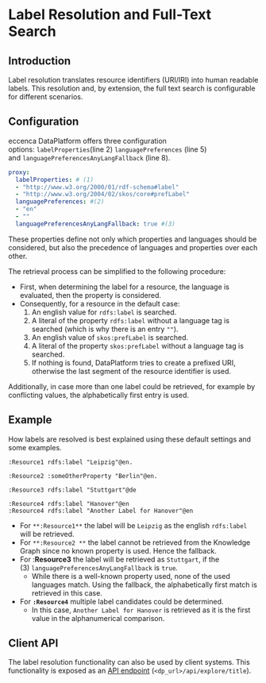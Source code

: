 # Label Resolution and Full-Text Search

## Introduction

Label resolution translates resource identifiers (URI/IRI) into human readable labels. This resolution and, by extension, the full text search is configurable for different scenarios.

## Configuration

eccenca DataPlatform offers three configuration options: `labelProperties`(line 2) `languagePreferences` (line 5) and `languagePreferencesAnyLangFallback` (line 8).

```yaml
proxy:
  labelProperties: # (1)
  - "http://www.w3.org/2000/01/rdf-schema#label"
  - "http://www.w3.org/2004/02/skos/core#prefLabel"
  languagePreferences: #(2)
  - "en"
  - ""
  languagePreferencesAnyLangFallback: true #(3)
```

These properties define not only which properties and languages should be considered, but also the precedence of languages and properties over each other.

The retrieval process can be simplified to the following procedure:

- First, when determining the label for a resource, the language is evaluated, then the property is considered.
- Consequently, for a resource in the default case:
    1. An english value for `rdfs:label` is searched.
    2. A literal of the property `rdfs:label` without a language tag is searched (which is why there is an entry `""`).
    3. An english value of `skos:prefLabel` is searched.
    4. A literal of the property `skos:prefLabel` without a language tag is searched.
    5. If nothing is found, DataPlatform tries to create a prefixed URI, otherwise the last segment of the resource identifier is used.

Additionally, in case more than one label could be retrieved, for example by conflicting values, the alphabetically first entry is used.

## Example

How labels are resolved is best explained using these default settings and some examples.

```turtle
:Resource1 rdfs:label "Leipzig"@en.

:Resource2 :someOtherProperty "Berlin"@en.

:Resource3 rdfs:label "Stuttgart"@de

:Resource4 rdfs:label "Hanover"@en
:Resource4 rdfs:label "Another Label for Hanover"@en
```

- For `**:Resource1**` the label will be `Leipzig` as the english `rdfs:label` will be retrieved.
- For `**:Resource2 **` the label cannot be retrieved from the Knowledge Graph since no known property is used. Hence the fallback.
- For :**Resource3** the label will be retrieved as `Stuttgart`, if the (3) `languagePreferencesAnyLangFallback` is `true`*.*
  - While there is a well-known property used, none of the used languages match. Using the fallback, the alphabetically first match is retrieved in this case.
- For **`:Resource4`** multiple label candidates could be determined.
  - In this case, `Another Label for Hanover` is retrieved as it is the first value in the alphanumerical comparison.

## Client API

The label resolution functionality can also be used by client systems. This functionality is exposed as an [API endpoint](../../../develop/dataplatform-apis/index.md) (`<dp_url>/api/explore/title`).
